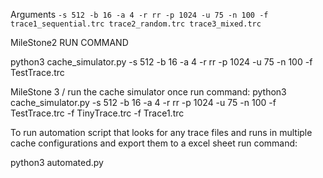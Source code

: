 Arguments
`-s 512 -b 16 -a 4 -r rr -p 1024 -u 75 -n 100 -f trace1_sequential.trc trace2_random.trc trace3_mixed.trc`

MileStone2 RUN COMMAND

python3 cache_simulator.py -s 512 -b 16 -a 4 -r rr -p 1024 -u 75 -n 100 -f TestTrace.trc

MileStone 3 / run the cache simulator once run command:
python3 cache_simulator.py -s 512 -b 16 -a 4 -r rr -p 1024 -u 75 -n 100 -f TestTrace.trc -f TinyTrace.trc -f Trace1.trc

To run automation script that looks for any trace files and runs in multiple cache configurations and export them to a excel sheet run command:

python3 automated.py
